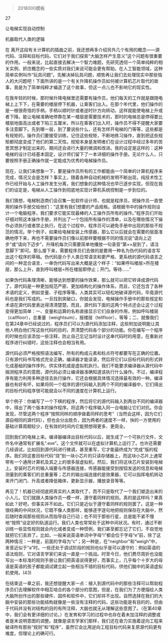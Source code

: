 # 
> 2018000模板



27

让电梯实现自动控制

机器取代人类的逻辑


在 离开这段有关计算机的插曲之前，我还想再多介绍另外几个有用的概念——源代码、注释和目标代码，它们对于我们探索“大脑怎样产生意义”这个问题有很重要的作用。一般来说，比起直接去解决一个智力难题，先研究透彻一个简单纯粹的相关实例、抓住概念的一些实质对我们来说可能会更有帮助。在人工智能领域，这种简单实例叫作“玩具问题”。先解决掉玩具问题，顺势再让我们去处理现实中那些恼人的大问题吧！下面所讲的是一个有关升降机操作员如何被计算机芯片取代的故事，我是为了简单纯粹才编造了这个故事，但这一点儿也不影响它的现实性。

在我年轻的时候，那时候升降电梯里还需要有操作员，他们每天的工作就是跟随电梯上上下下，在需要的楼层停下机器，让乘客们出入。在那个年代里，他们操作的是一根很奇怪的手柄，手柄以顺时针或者逆时针方向转动，这样就能使电梯上升或者下降。能让电梯准确地停靠在某一楼层是需要技术的，那时的电梯总是停得要比楼层地面高出或者下陷三五厘米，所以在乘客们出入时，操作员不得不提醒大家要多注意脚下。先到哪一层，到了要说些什么，还有怎样开电梯的门等等，这些都是有规矩的，操作员们要接受训练，记住这些规矩，不断地练习操作，直到把这些规矩都彻底变成了他们的第二天性。规矩本身是发明者们在设计过程中经过多年的苦思冥想才制定出来的，期间还会进行大量的微调和改进。我的设定是这样的：这种电梯的设计已经基本固定，设计师们留下了一本详细的操作手册。无论什么人，只要按照手册正确操作就一定能成为优秀的电梯操作员。

现在，让我们来想象一下，要是操作员所有的工作都能由一个简单的计算机程序来完成，情况又会是怎样？事实上，随着各种自动机械的发明不断出现，纯技术性工作已经开始与人工操作发生分离，我们想象的这种情况也早已逐步实现，但现在我们的设定是，电梯从人工操作到彻底地实现计算机系统控制是一步到位的。

我们猜想，电梯制造商们会召集一批软件设计师，也就是程序员，把操作员一直使用的操作手册交给他们：“这里有我们想要的产品规格。请根据书中的操作规则设计一个电脑程序，我们要求它能实现最棒的人工操作员所有的操作。”程序员们开始仔细对照这本操作手册，并列出了一个包括所有操作的清单，以及在哪些情况下操作必须执行或者禁止执行。在这个过程中，程序员可以避免手册中出现的那些不规范的情况。举个例子，如果给电梯安装上传感器，那么它以后就会在需要的层面准确地停下来，再也不需要操作员们像以前那样要根据不同的情况说“请向上迈步”或“请向下迈步”，升降机每次只需要简单地播放一句录音“第××层到了，请注意脚下”即可。那么接下来，需要程序员们去做的是要用一种名为伪代码的语言写出这个程序的草稿。伪代码是介于人类日常语言和更严格、更系统的源代码语言之间的一种混合语言，一串伪代码写出来大概是这个样子：“如果呼叫楼层>所在楼层，那么上升，直到呼叫楼层=所在楼层即停止；开门。等待……”

如果伪代码条理清晰，能够达到想要的操作效果，那么就可以把它转译成源代码了。源代码是一种更加规范严密、更加结构化的操作体系，而且，它还包含了各种术语的定义，例如变量、子程序等等。人类其实可以轻松地破译源代码，毕竟源代码也是我们写成的。一旦找到突破口，你就会发现，电梯操作手册中的那些规定和术语在源代码里表达得清清楚楚。而且，源代码下面的这两个特点还会让这个过程变得更加简单：一、变量和运算的名称直接显示它们自身的作用，例如呼叫楼层（callfloor），总重量（weightsum），报楼层（tellfloor），等等；二、就像我们在第24章中已经说过的，程序员们可以为源代码添加注释，这些附加说明能让其他人明白他们写这些代码的目的，弄清楚代码各个部分的功能。你在编写一个程序的时候也应该添加一些注释，防止自己忘记当时设计这串代码时的用意，在重新对程序进行纠错时，这些注释也会相当有用。

源代码必须严格按照语法编写，所有的构成元素和标点符号都要写在正确的位置。只有源代码书写格式完全正确，编译器才能读录，然后将它们以目标代码的形式转化成基础的操作序列，供实体机或是虚拟机执行。我们不能要求编译器从源代码中揣测程序员的意图，源代码必须让编译器准确知道该执行什么操作。不过，编译程序有能力利用多种途径去执行操作，它还会根据具体情况选择最有效的一种。编译器也有好有坏，如果将同一个程序的源代码输入到两个不同的编译器中，它们得出的目标代码程序很可能就会以不同的速度在计算机上运行。

举个例子：你编写了一个下棋的程序，然后将它的源代码输入到两台不同的编译器中，得出了两个版本的操作程序。将这两个程序输入同一台电脑让它们对抗。你会发现，尽管这两个程序“按照同样的顺序做着同样的思考”（当然会这样，因为它们源自相同的源代码），但也会分出胜负，因为两者的速度不一样，快的一方使用的基础计算周期较少，在有效的时间内它能预想得更多、更周全。

回到我们的电梯上来。编译器编译出目标代码以后，就生成了一个可执行文件，文件名中通常有扩展名“.exe”。这个文件就可以在虚拟计算机上运行了。也许还需要几经调试，比如回到源代码进行微调，甚至重写，它才能最终成为“完成”版的程序。我们将这套目标代码“烧”到一块小芯片的只读存储器上，而这块小芯片上通常带有一个通用计算机及其之上的很多层虚拟机，然后，我们将这块芯片安装到电梯上。安装时芯片的输入端要与传感器连接，传感器能接受到按钮发送的信息和电梯测量到的乘客们的总重量等；芯片的输出端连接的是效果器，它可以指挥电机转动来开门闭门、升高或者降低箱体，更新显示器，播放录音等等。

再见了！机器已经彻底把真实的人类取代了，而不只是取代了一个我们塑造出来的小人儿，它们就跟人类操作员一模一样，遵守着同样的规则。真的是这样吗？果真如此？好吧，但事实并不如此。它们只是近似于遵守着同样的规则罢了。这是一种很经典的中间状况，它既不像人类那样，能够逐字逐句地把规则保存在大脑中，然后随时查阅那些规则从而指导自己行动；也不同于那些行星，总是能不紧不慢地“按照”设定好的轨道运行。我们人类也常常处于这种中间状况。有时，通过不断训练一些显性规则就会内化或者变成一种惯例，我们甚至都忘记了它们，不自觉地就把它们丢弃了。比如，一般来说英语单词中字母“i”都会位于字母“e”前，除了这两种情况：一种是，前面的字母为“c”；另一种是，在“neighbor”和“weigh”中，发音近似于“a”时。一些还处于调试阶段的规则也似乎是可以遵守的：例如英语的语法规则，它对语言学家们来说一直是一个挑战。时至今日，他们费尽周折也没能写出一本标准的规则手册让我们把英语说得更好，而事实上，几乎每个十岁大的母语是英语的孩子都能调试建立起一些相当不错的目标代码，供他们脑中的英语虚拟机使用。(43)

在结束这一章之前，我还想提醒大家一点：植入到源代码中的那些注释可以帮助程序员们去理解软件中相互啮合的各个部分的意图，但是，在我们为了方便描绘人类大脑所创作出的那些硬件、固件和软件中，它们却并不出现。自然选择在我们的大脑中安装的那些功能结构就像是一些没有注释的代码，这些功能是有目的的，但由于代码并没有对结构的目的有所注释，大脑也就无从理解这些意图了。（在第40章中，我们会有更详细的讨论。）在发育和学习的过程中也存在着未加注释的调整或者是未说明意图的调整。就像是语言学家们那样，我们还在奋力实施着逆向工程来破译所有那些“规则”和“程序”，虽然它会比用逆向工程目标代码来复原源代码更有难度，但理论上的确可行。

